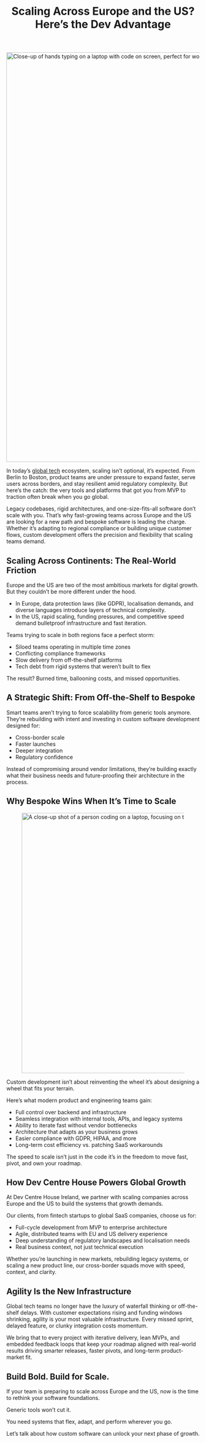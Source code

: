 
<div class="inside-article">
<header aria-label="Content" class="entry-header">
<h1 class="entry-title" itemprop="headline">Scaling Across Europe and the US? Here’s the Dev Advantage</h1> 
</header>
<div class="featured-image cv-col-12 post-image">
<img alt="Close-up of hands typing on a laptop with code on screen, perfect for work from home and tech themes." class="size-full cv-col-12 wp-post-image" decoding="async" fetchpriority="high" height="1067" itemprop="image" sizes="(max-width: 1600px) 100vw, 1600px" src="https://www.devcentrehouse.eu/blogs/wp-content/uploads/2025/07/5473892.jpeg" srcset="https://www.devcentrehouse.eu/blogs/wp-content/uploads/2025/07/5473892.jpeg 1600w, https://www.devcentrehouse.eu/blogs/wp-content/uploads/2025/07/5473892-300x200.jpeg 300w, https://www.devcentrehouse.eu/blogs/wp-content/uploads/2025/07/5473892-1024x683.jpeg 1024w, https://www.devcentrehouse.eu/blogs/wp-content/uploads/2025/07/5473892-768x512.jpeg 768w, https://www.devcentrehouse.eu/blogs/wp-content/uploads/2025/07/5473892-1536x1024.jpeg 1536w" style="aspect-ratio:0;" width="1600"/> </div>
<div class="entry-content" itemprop="text">
<p>In today’s <a href="https://en.wikipedia.org/wiki/Global_Technology_Associates" rel="noopener" target="_blank">global tech</a> ecosystem, scaling isn’t optional, it’s expected. From Berlin to Boston, product teams are under pressure to expand faster, serve users across borders, and stay resilient amid regulatory complexity. But here’s the catch: the very tools and platforms that got you from MVP to traction often break when you go global.</p>
<p>Legacy codebases, rigid architectures, and one-size-fits-all software don’t scale with you. That’s why fast-growing teams across Europe and the US are looking for a new path and bespoke software is leading the charge. Whether it’s adapting to regional compliance or building unique customer flows, custom development offers the precision and flexibility that scaling teams demand.</p>
<h2 class="wp-block-heading">Scaling Across Continents: The Real-World Friction</h2>
<p>Europe and the US are two of the most ambitious markets for digital growth. But they couldn’t be more different under the hood.</p>
<ul class="wp-block-list">
<li>In Europe, data protection laws (like GDPR), localisation demands, and diverse languages introduce layers of technical complexity.</li>
<li>In the US, rapid scaling, funding pressures, and competitive speed demand bulletproof infrastructure and fast iteration.</li>
</ul>
<p>Teams trying to scale in both regions face a perfect storm:</p>
<ul class="wp-block-list">
<li>Siloed teams operating in multiple time zones</li>
<li>Conflicting compliance frameworks</li>
<li>Slow delivery from off-the-shelf platforms</li>
<li>Tech debt from rigid systems that weren’t built to flex</li>
</ul>
<p>The result? Burned time, ballooning costs, and missed opportunities.</p>
<h2 class="wp-block-heading">A Strategic Shift: From Off-the-Shelf to Bespoke</h2>
<p>Smart teams aren’t trying to force scalability from generic tools anymore.<br/>They’re rebuilding with intent and investing in custom software development designed for:</p>
<ul class="wp-block-list">
<li>Cross-border scale</li>
<li>Faster launches</li>
<li>Deeper integration</li>
<li>Regulatory confidence</li>
</ul>
<p>Instead of compromising around vendor limitations, they’re building exactly what their business needs and future-proofing their architecture in the process.</p>
<h2 class="wp-block-heading">Why Bespoke Wins When It’s Time to Scale</h2>
<figure class="wp-block-image size-large"><img alt="A close-up shot of a person coding on a laptop, focusing on the hands and screen." class="wp-image-2055" decoding="async" height="678" sizes="(max-width: 1024px) 100vw, 1024px" src="https://www.devcentrehouse.eu/blogs/wp-content/uploads/2025/07/574071-1024x678.jpeg" srcset="https://www.devcentrehouse.eu/blogs/wp-content/uploads/2025/07/574071-1024x678.jpeg 1024w, https://www.devcentrehouse.eu/blogs/wp-content/uploads/2025/07/574071-300x199.jpeg 300w, https://www.devcentrehouse.eu/blogs/wp-content/uploads/2025/07/574071-768x509.jpeg 768w, https://www.devcentrehouse.eu/blogs/wp-content/uploads/2025/07/574071-1536x1018.jpeg 1536w, https://www.devcentrehouse.eu/blogs/wp-content/uploads/2025/07/574071.jpeg 1600w" width="1024"/></figure>
<p>Custom development isn’t about reinventing the wheel it’s about designing a wheel that fits your terrain.</p>
<p>Here’s what modern product and engineering teams gain:</p>
<ul class="wp-block-list">
<li>Full control over backend and infrastructure</li>
<li>Seamless integration with internal tools, APIs, and legacy systems</li>
<li>Ability to iterate fast without vendor bottlenecks</li>
<li>Architecture that adapts as your business grows</li>
<li>Easier compliance with GDPR, HIPAA, and more</li>
<li>Long-term cost efficiency vs. patching SaaS workarounds</li>
</ul>
<p>The speed to scale isn’t just in the code it’s in the freedom to move fast, pivot, and own your roadmap.</p>
<h2 class="wp-block-heading">How Dev Centre House Powers Global Growth</h2>
<p>At Dev Centre House Ireland, we partner with scaling companies across Europe and the US to build the systems that growth demands.</p>
<p>Our clients, from fintech startups to global SaaS companies, choose us for:</p>
<ul class="wp-block-list">
<li>Full-cycle development from MVP to enterprise architecture</li>
<li>Agile, distributed teams with EU and US delivery experience</li>
<li>Deep understanding of regulatory landscapes and localisation needs</li>
<li>Real business context, not just technical execution</li>
</ul>
<p>Whether you’re launching in new markets, rebuilding legacy systems, or scaling a new product line, our cross-border squads move with speed, context, and clarity.</p>
<h2 class="wp-block-heading">Agility Is the New Infrastructure</h2>
<p>Global tech teams no longer have the luxury of waterfall thinking or off-the-shelf delays. With customer expectations rising and funding windows shrinking, agility is your most valuable infrastructure. Every missed sprint, delayed feature, or clunky integration costs momentum.</p>
<p>We bring that to every project with iterative delivery, lean MVPs, and embedded feedback loops that keep your roadmap aligned with real-world results driving smarter releases, faster pivots, and long-term product-market fit.</p>
<h2 class="wp-block-heading">Build Bold. Build for Scale.</h2>
<p>If your team is preparing to scale across Europe and the US, now is the time to rethink your software foundations.</p>
<p>Generic tools won’t cut it.</p>
<p>You need systems that flex, adapt, and perform wherever you go.</p>
<p>Let’s talk about how custom software can unlock your next phase of growth.</p>
<!--— Calendly inline widget begin ---->


<!--— Calendly inline widget end ---->
<p></p>
</div> <footer aria-label="Entry meta" class="entry-meta">
</footer>
</div>

